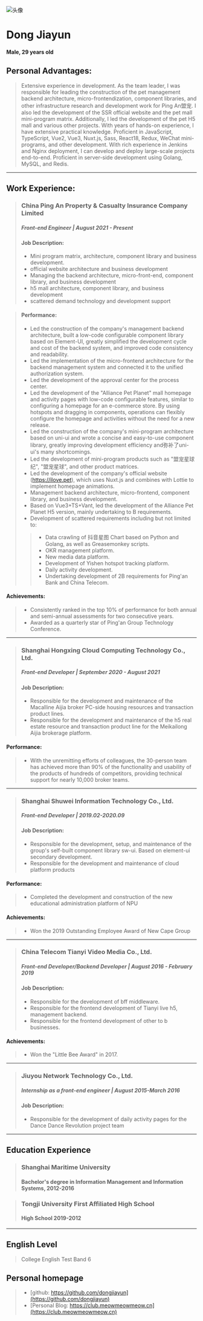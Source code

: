 ![头像](https://qa-res.ipetapi.com/meowmeowmeow/WechatIMG540.jpg)

# Dong Jiayun
#### Male, 29 years old

## Personal Advantages:
> Extensive experience in development. As the team leader, I was responsible for leading the construction of the pet management backend architecture, micro-frontendization, component libraries, and other infrastructure research and development work for Ping An盟宠. I also led the development of the SSR official website and the pet mall mini-program matrix. Additionally, I led the development of the pet H5 mall and various other projects. With years of hands-on experience, I have extensive practical knowledge.
> Proficient in JavaScript, TypeScript, Vue2, Vue3, Nuxt.js, Sass, React18, Redux, WeChat mini-programs, and other development.
> With rich experience in Jenkins and Nginx deployment, I can develop and deploy large-scale projects end-to-end.
> Proficient in server-side development using Golang, MySQL, and Redis.

---

## Work Experience:
> ### China Ping An Property & Casualty Insurance Company Limited
> ##### Front-end Engineer | August 2021 - Present
> #### Job Description:
> -  Mini program matrix, architecture, component library and business development.
> -  official website architecture and business development
> - Managing the backend architecture, micro-front-end, component library, and business development
> - h5 mall architecture, component library, and business development
> - scattered demand technology and development support

> #### Performance:
>  - Led the construction of the company's management backend architecture, built a low-code configurable component library based on Element-UI, greatly simplified the development cycle and cost of the backend system, and improved code consistency and readability.
>  - Led the implementation of the micro-frontend architecture for the backend management system and connected it to the unified authorization system.
>  - Led the development of the approval center for the process center.
>  - Led the development of the "Alliance Pet Planet" mall homepage and activity pages with low-code configurable features, similar to configuring a homepage for an e-commerce store. By using hotspots and dragging in components, operations can flexibly configure the homepage and activities without the need for a new release.
> - Led the construction of the company's mini-program architecture based on uni-ui and wrote a concise and easy-to-use component library, greatly improving development efficiency and弥补了uni-ui's many shortcomings.
> - Led the development of mini-program products such as "盟宠星球纪", "盟宠星球", and other product matrices.
> -  Led the development of the company's official website (https://ilove.pet), which uses Nuxt.js and combines with Lottie to implement homepage animations.
> - Management backend architecture, micro-frontend, component library, and business development.
> - Based on Vue3+TS+Vant, led the development of the Alliance Pet Planet H5 version, mainly undertaking to B requirements.
> - Development of scattered requirements including but not limited to:
>> - Data crawling of 抖音星图 Chart based on Python and Golang, as well as Greasemonkey scripts.
>> - OKR management platform.
>> - New media data platform.
>> - Development of Yishen hotspot tracking platform.
>> - Daily activity development.
>> - Undertaking development of 2B requirements for Ping'an Bank and China Telecom.

#### Achievements:
> - Consistently ranked in the top 10% of performance for both annual and semi-annual assessments for two consecutive years.
> - Awarded as a quarterly star of Ping'an Group Technology Conference.

---

> ### Shanghai Hongxing Cloud Computing Technology Co., Ltd.
> ##### Front-end Developer | September 2020 - August 2021
> #### Job Description:
> - Responsible for the development and maintenance of the Macalline Aijia broker PC-side housing resources and transaction product lines.
> - Responsible for the development and maintenance of the h5 real estate resource and transaction product line for the Meikailong Aijia brokerage platform.

#### Performance:
> - With the unremitting efforts of colleagues, the 30-person team has achieved more than 90% of the functionality and usability of the products of hundreds of competitors, providing technical support for nearly 10,000 broker teams.
---

> ### Shanghai Shuwei Information Technology Co., Ltd.
> ##### Front-end Developer | 2019.02-2020.09
> #### Job Description:
> - Responsible for the development, setup, and maintenance of the group's self-built component library sw-ui. Based on element-ui secondary development.
> - Responsible for the development and maintenance of cloud platform products

#### Performance:
> - Completed the development and construction of the new educational administration platform of NPU

#### Achievements:
> - Won the 2019 Outstanding Employee Award of New Cape Group

---

> ### China Telecom Tianyi Video Media Co., Ltd.
> ##### Front-end Developer/Backend Developer | August 2016 - February 2019
> #### Job Description:
> - Responsible for the development of bff middleware.
> - Responsible for the frontend development of Tianyi live h5, management backend.
> - Responsible for the frontend development of other to b businesses.

#### Achievements:
> - Won the "Little Bee Award" in 2017.

---
> ### Jiuyou Network Technology Co., Ltd.
> ##### Internship as a front-end engineer | August 2015-March 2016
> #### Job Description:
> - Responsible for the development of daily activity pages for the Dance Dance Revolution project team

---

## Education Experience

> ### Shanghai Maritime University
> #### Bachelor's degree in Information Management and Information Systems, 2012-2016

> ### Tongji University First Affiliated High School
> #### High School 2019-2012

---
## English Level
> College English Test Band 6

## Personal homepage
> - [github: https://github.com/dongjiayun](https://github.com/dongjiayun)
> - [Personal Blog: https://club.meowmeowmeow.cn](https://club.meowmeowmeow.cn)
